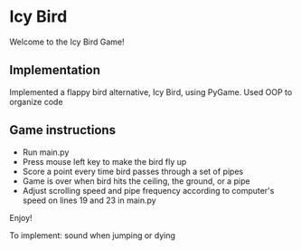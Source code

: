 # Icy Bird

Welcome to the Icy Bird Game!

## Implementation

Implemented a flappy bird alternative, Icy Bird, using PyGame.
Used OOP to organize code

## Game instructions

- Run main.py
- Press mouse left key to make the bird fly up
- Score a point every time bird passes through a set of pipes
- Game is over when bird hits the ceiling, the ground, or a pipe
- Adjust scrolling speed and pipe frequency according to computer's speed on lines 19 and 23 in main.py

Enjoy!

To implement: sound when jumping or dying
